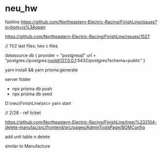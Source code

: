 # neu_hw

fastline 
https://github.com/Northeastern-Electric-Racing/FinishLine/issues?q=bom+is%3Aopen

https://github.com/Northeastern-Electric-Racing/FinishLine/issues/1527


// 11/2
last files: two c files



datasource db {
  provider = "postgresql"
  url      = "postgres://postgres:root@127.0.0.1:5432/postgres?schema=public"
}

 yarn install && yarn prisma:generate

 
server folder  

- npx prisma db push
- npx prisma db seed


D:\neu\FinishLine\src> yarn start



// 2/28 - ref ticket


https://github.com/Northeastern-Electric-Racing/FinishLine/tree/%232104-delete-manufac/src/frontend/src/pages/AdminToolsPage/BOMConfig

add unit table n delete

similar to Manufacture
